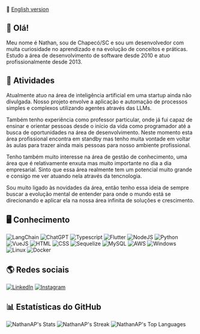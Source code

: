 📖 [English version](https://github.com/NathanAP/NathanAP/blob/main/README%20EN.md)

##  👋 Olá!

Meu nome é Nathan, sou de Chapecó/SC e sou um desenvolvedor com muita curiosidade no aprendizado e na evolução de conceitos e práticas. Estudo a área de desenvolvimento de software desde 2010 e atuo profissionalmente desde 2013. 

## 🚀 Atividades

Atualmente atuo na área de inteligência artificial em uma startup ainda não divulgada. Nosso projeto envolve a aplicação e automação de processos simples e complexos utilizando agentes através das LLMs.

Também tenho experiência como professor particular, onde já fui capaz de ensinar e orientar pessoas desde o início da vida como programador até a busca de oportunidades na área de desenvolvimento. Neste momento esta área profissional encontra em standby mas tenho muita vontade em voltar às aulas para trazer ainda mais pessoas para nosso ambiente profissional.

Tenho também muito interesse na área de gestão de conhecimento, uma área que é relativamente enxuta mas muito importante no dia a dia empresarial. Sinto que essa área realmente tem um potencial muito grande e consigo me ver atuando nela através da tencnologia.

Sou muito ligado às novidades da área, então tenho essa ideia de sempre buscar a evolução mental de entender para onde o mundo está se direcionando e aplicar ela na nossa área infinita de soluções e crescimento.

## 🖥️ Conhecimento

![LangChain](https://img.shields.io/badge/langchain-1C3C3C?style=for-the-badge&logo=langchain&logoColor=white) ![ChatGPT](https://img.shields.io/badge/ChatGPT-74aa9c?style=for-the-badge&logo=openai&logoColor=white) ![Typescript](https://img.shields.io/badge/TypeScript-007ACC?style=for-the-badge&logo=typescript&logoColor=white) ![Flutter](https://img.shields.io/badge/Flutter-02569B?style=for-the-badge&logo=flutter&logoColor=white) ![NodeJS](https://img.shields.io/badge/Node.js-43853D?style=for-the-badge&logo=node.js&logoColor=white) ![Python](https://img.shields.io/badge/Python-FFD43B?style=for-the-badge&logo=python&logoColor=blue) ![VueJS](https://img.shields.io/badge/Vue.js-35495E?style=for-the-badge&logo=vue.js&logoColor=4FC08D) ![HTML](https://img.shields.io/badge/HTML5-E34F26?style=for-the-badge&logo=html5&logoColor=white) ![CSS](https://img.shields.io/badge/CSS3-1572B6?style=for-the-badge&logo=css3&logoColor=white) ![Sequelize](https://img.shields.io/badge/sequelize-323330?style=for-the-badge&logo=sequelize&logoColor=blue) ![MySQL](https://img.shields.io/badge/MySQL-00000F?style=for-the-badge&logo=mysql&logoColor=white) ![AWS](https://img.shields.io/badge/Amazon_AWS-232F3E?style=for-the-badge&logo=amazon-aws&logoColor=white) ![Windows](https://img.shields.io/badge/Windows-017AD7?style=for-the-badge&logo=windows&logoColor=white) ![Linux](https://img.shields.io/badge/Linux-E34F26?style=for-the-badge&logo=linux&logoColor=black) ![Docker](https://img.shields.io/badge/docker-%230db7ed.svg?style=for-the-badge&logo=docker&logoColor=white)

## 🌎 Redes sociais

[![LinkedIn](https://img.shields.io/badge/LinkedIn-0077B5?style=for-the-badge&logo=linkedin&logoColor=white)](https://linkedin.com/in/linkednats) [![Instagram](https://img.shields.io/badge/Instagram-E4405F?style=for-the-badge&logo=instagram&logoColor=white)](https://instagram.com/naatsgram) 

## 📊 Estatísticas do GitHub

![NathanAP's Stats](https://github-readme-stats.vercel.app/api?username=NathanAP&theme=vue-dark&show_icons=true&hide_border=false&count_private=true)
![NathanAP's Streak](https://github-readme-streak-stats.herokuapp.com/?user=NathanAP&theme=vue-dark&hide_border=false)
![NathanAP's Top Languages](https://github-readme-stats.vercel.app/api/top-langs/?username=NathanAP&theme=vue-dark&show_icons=true&hide_border=false&layout=compact)
